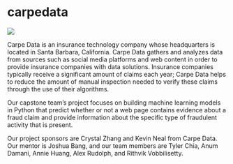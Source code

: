 # carpedata

![](carpedatalogo.png)
<p align="center">
</p>
Carpe Data is an insurance technology company whose headquarters is located in Santa Barbara, California. Carpe Data gathers and analyzes data from sources such as social media platforms and web content in order to provide insurance companies with data solutions. Insurance companies typically receive a significant amount of claims each year; Carpe Data helps to reduce the amount of manual inspection needed to verify these claims through the use of their algorithms. 

Our capstone team’s project focuses on building machine learning models in Python that predict whether or not a web page contains evidence about a fraud claim and provide information about the specific type of fraudulent activity that is present.

Our project sponsors are Crystal Zhang and Kevin Neal from Carpe Data. Our mentor is Joshua Bang, and our team members are Tyler Chia, Anum Damani, Annie Huang, Alex Rudolph, and Rithvik Vobbilisetty.
